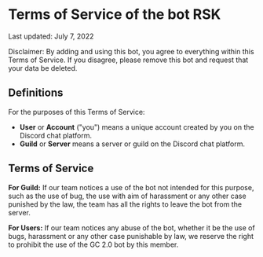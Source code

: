 # Terms of Service of the bot RSK

Last updated: July 7, 2022

Disclaimer: By adding and using this bot, you agree to everything within this Terms of Service. If you disagree, please remove this bot and request that your data be deleted.

## Definitions

For the purposes of this Terms of Service:

- **User** or **Account** ("you") means a unique account created by you on the Discord chat platform.
- **Guild** or **Server** means a server or guild on the Discord chat platform.


## Terms of Service
**For Guild:** If our team notices a use of the bot not intended for this purpose, such as the use of bug, the use with aim of harassment or any other case punished by the law, the team has all the rights to leave the bot from the server. 

**For Users:** If our team notices any abuse of the bot, whether it be the use of bugs, harassment or any other case punishable by law, we reserve the right to prohibit the use of the GC 2.0 bot by this member.

